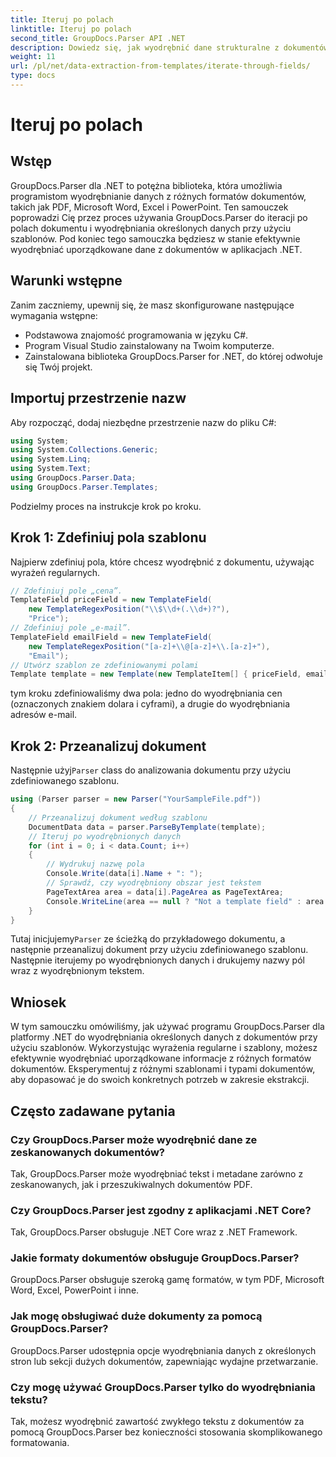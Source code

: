 ```yaml
---
title: Iteruj po polach
linktitle: Iteruj po polach
second_title: GroupDocs.Parser API .NET
description: Dowiedz się, jak wyodrębnić dane strukturalne z dokumentów za pomocą GroupDocs.Parser dla .NET. Ulepsz swoje aplikacje .NET dzięki możliwościom ekstrakcji danych z dokumentów.
weight: 11
url: /pl/net/data-extraction-from-templates/iterate-through-fields/
type: docs
---
```

# Iteruj po polach

## Wstęp
GroupDocs.Parser dla .NET to potężna biblioteka, która umożliwia programistom wyodrębnianie danych z różnych formatów dokumentów, takich jak PDF, Microsoft Word, Excel i PowerPoint. Ten samouczek poprowadzi Cię przez proces używania GroupDocs.Parser do iteracji po polach dokumentu i wyodrębniania określonych danych przy użyciu szablonów. Pod koniec tego samouczka będziesz w stanie efektywnie wyodrębniać uporządkowane dane z dokumentów w aplikacjach .NET.
## Warunki wstępne
Zanim zaczniemy, upewnij się, że masz skonfigurowane następujące wymagania wstępne:
- Podstawowa znajomość programowania w języku C#.
- Program Visual Studio zainstalowany na Twoim komputerze.
- Zainstalowana biblioteka GroupDocs.Parser for .NET, do której odwołuje się Twój projekt.

## Importuj przestrzenie nazw
Aby rozpocząć, dodaj niezbędne przestrzenie nazw do pliku C#:
```csharp
using System;
using System.Collections.Generic;
using System.Linq;
using System.Text;
using GroupDocs.Parser.Data;
using GroupDocs.Parser.Templates;
```
Podzielmy proces na instrukcje krok po kroku.
## Krok 1: Zdefiniuj pola szablonu
Najpierw zdefiniuj pola, które chcesz wyodrębnić z dokumentu, używając wyrażeń regularnych.
```csharp
// Zdefiniuj pole „cena”.
TemplateField priceField = new TemplateField(
    new TemplateRegexPosition("\\$\\d+(.\\d+)?"),
    "Price");
// Zdefiniuj pole „e-mail”.
TemplateField emailField = new TemplateField(
    new TemplateRegexPosition("[a-z]+\\@[a-z]+\\.[a-z]+"),
    "Email");
// Utwórz szablon ze zdefiniowanymi polami
Template template = new Template(new TemplateItem[] { priceField, emailField });
```
tym kroku zdefiniowaliśmy dwa pola: jedno do wyodrębniania cen (oznaczonych znakiem dolara i cyframi), a drugie do wyodrębniania adresów e-mail.
## Krok 2: Przeanalizuj dokument
 Następnie użyj`Parser` class do analizowania dokumentu przy użyciu zdefiniowanego szablonu.
```csharp
using (Parser parser = new Parser("YourSampleFile.pdf"))
{
    // Przeanalizuj dokument według szablonu
    DocumentData data = parser.ParseByTemplate(template);
    // Iteruj po wyodrębnionych danych
    for (int i = 0; i < data.Count; i++)
    {
        // Wydrukuj nazwę pola
        Console.Write(data[i].Name + ": ");
        // Sprawdź, czy wyodrębniony obszar jest tekstem
        PageTextArea area = data[i].PageArea as PageTextArea;
        Console.WriteLine(area == null ? "Not a template field" : area.Text);
    }
}
```
 Tutaj inicjujemy`Parser` ze ścieżką do przykładowego dokumentu, a następnie przeanalizuj dokument przy użyciu zdefiniowanego szablonu. Następnie iterujemy po wyodrębnionych danych i drukujemy nazwy pól wraz z wyodrębnionym tekstem.
## Wniosek
W tym samouczku omówiliśmy, jak używać programu GroupDocs.Parser dla platformy .NET do wyodrębniania określonych danych z dokumentów przy użyciu szablonów. Wykorzystując wyrażenia regularne i szablony, możesz efektywnie wyodrębniać uporządkowane informacje z różnych formatów dokumentów. Eksperymentuj z różnymi szablonami i typami dokumentów, aby dopasować je do swoich konkretnych potrzeb w zakresie ekstrakcji.

## Często zadawane pytania
### Czy GroupDocs.Parser może wyodrębnić dane ze zeskanowanych dokumentów?
Tak, GroupDocs.Parser może wyodrębniać tekst i metadane zarówno z zeskanowanych, jak i przeszukiwalnych dokumentów PDF.
### Czy GroupDocs.Parser jest zgodny z aplikacjami .NET Core?
Tak, GroupDocs.Parser obsługuje .NET Core wraz z .NET Framework.
### Jakie formaty dokumentów obsługuje GroupDocs.Parser?
GroupDocs.Parser obsługuje szeroką gamę formatów, w tym PDF, Microsoft Word, Excel, PowerPoint i inne.
### Jak mogę obsługiwać duże dokumenty za pomocą GroupDocs.Parser?
GroupDocs.Parser udostępnia opcje wyodrębniania danych z określonych stron lub sekcji dużych dokumentów, zapewniając wydajne przetwarzanie.
### Czy mogę używać GroupDocs.Parser tylko do wyodrębniania tekstu?
Tak, możesz wyodrębnić zawartość zwykłego tekstu z dokumentów za pomocą GroupDocs.Parser bez konieczności stosowania skomplikowanego formatowania.